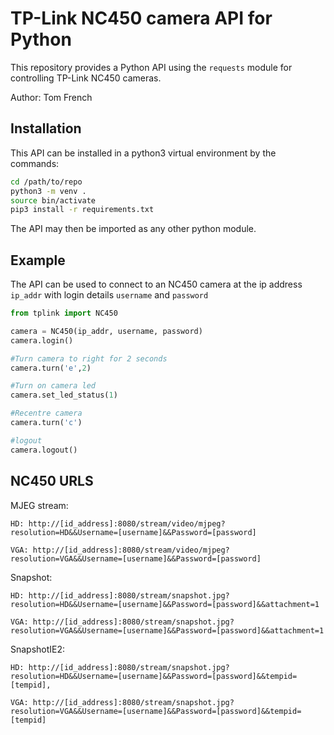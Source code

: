 # TP-Link NC450 camera API for Python

This repository provides a Python API using the `requests` module for controlling TP-Link NC450 cameras.

Author: Tom French

## Installation

This API can be installed in a python3 virtual environment by the commands:

```bash
cd /path/to/repo
python3 -m venv .
source bin/activate
pip3 install -r requirements.txt
```

The API may then be imported as any other python module.


## Example

The API can be used to connect to an NC450 camera at the ip address `ip_addr` with login details `username` and `password`
```py
from tplink import NC450

camera = NC450(ip_addr, username, password)
camera.login()

#Turn camera to right for 2 seconds
camera.turn('e',2)

#Turn on camera led
camera.set_led_status(1)

#Recentre camera
camera.turn('c')

#logout
camera.logout()
```


## NC450 URLS

MJEG stream:
```
HD: http://[id_address]:8080/stream/video/mjpeg?resolution=HD&&Username=[username]&&Password=[password]

VGA: http://[id_address]:8080/stream/video/mjpeg?resolution=VGA&&Username=[username]&&Password=[password]
```
Snapshot:
```
HD: http://[id_address]:8080/stream/snapshot.jpg?resolution=HD&&Username=[username]&&Password=[password]&&attachment=1

VGA: http://[id_address]:8080/stream/snapshot.jpg?resolution=VGA&&Username=[username]&&Password=[password]&&attachment=1
```
SnapshotIE2:
```
HD: http://[id_address]:8080/stream/snapshot.jpg?resolution=HD&&Username=[username]&&Password=[password]&&tempid=[tempid],

VGA: http://[id_address]:8080/stream/snapshot.jpg?resolution=VGA&&Username=[username]&&Password=[password]&&tempid=[tempid]
```
